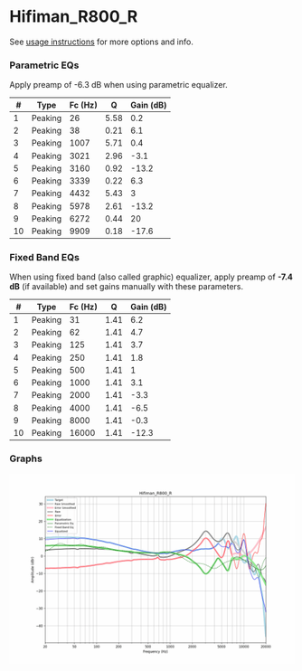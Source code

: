 # Hifiman_R800_R
See [usage instructions](https://github.com/jaakkopasanen/AutoEq#usage) for more options and info.

### Parametric EQs
Apply preamp of -6.3 dB when using parametric equalizer.

|   # | Type    |   Fc (Hz) |    Q |   Gain (dB) |
|-----|---------|-----------|------|-------------|
|   1 | Peaking |        26 | 5.58 |         0.2 |
|   2 | Peaking |        38 | 0.21 |         6.1 |
|   3 | Peaking |      1007 | 5.71 |         0.4 |
|   4 | Peaking |      3021 | 2.96 |        -3.1 |
|   5 | Peaking |      3160 | 0.92 |       -13.2 |
|   6 | Peaking |      3339 | 0.22 |         6.3 |
|   7 | Peaking |      4432 | 5.43 |         3   |
|   8 | Peaking |      5978 | 2.61 |       -13.2 |
|   9 | Peaking |      6272 | 0.44 |        20   |
|  10 | Peaking |      9909 | 0.18 |       -17.6 |

### Fixed Band EQs
When using fixed band (also called graphic) equalizer, apply preamp of **-7.4 dB** (if available) and set gains manually with these parameters.

|   # | Type    |   Fc (Hz) |    Q |   Gain (dB) |
|-----|---------|-----------|------|-------------|
|   1 | Peaking |        31 | 1.41 |         6.2 |
|   2 | Peaking |        62 | 1.41 |         4.7 |
|   3 | Peaking |       125 | 1.41 |         3.7 |
|   4 | Peaking |       250 | 1.41 |         1.8 |
|   5 | Peaking |       500 | 1.41 |         1   |
|   6 | Peaking |      1000 | 1.41 |         3.1 |
|   7 | Peaking |      2000 | 1.41 |        -3.3 |
|   8 | Peaking |      4000 | 1.41 |        -6.5 |
|   9 | Peaking |      8000 | 1.41 |        -0.3 |
|  10 | Peaking |     16000 | 1.41 |       -12.3 |

### Graphs
![](./Hifiman_R800_R.png)

